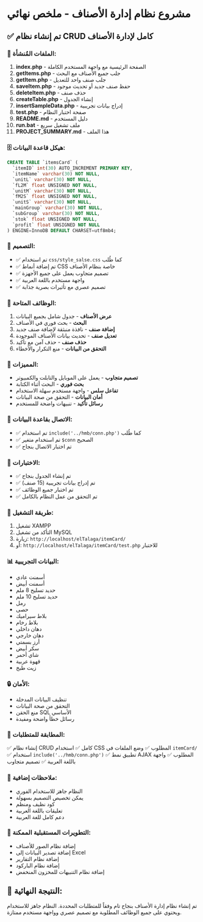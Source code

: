 # مشروع نظام إدارة الأصناف - ملخص نهائي

## ✅ تم إنشاء نظام CRUD كامل لإدارة الأصناف

### 📁 الملفات المُنشأة:
1. **index.php** - الصفحة الرئيسية مع واجهة المستخدم الكاملة
2. **getItems.php** - جلب جميع الأصناف مع البحث
3. **getItem.php** - جلب صنف واحد للتعديل
4. **saveItem.php** - حفظ صنف جديد أو تحديث موجود
5. **deleteItem.php** - حذف صنف
6. **createTable.php** - إنشاء الجدول
7. **insertSampleData.php** - إدراج بيانات تجريبية
8. **test.php** - صفحة اختبار النظام
9. **README.md** - دليل المستخدم
10. **run.bat** - ملف تشغيل سريع
11. **PROJECT_SUMMARY.md** - هذا الملف

### 🗄️ هيكل قاعدة البيانات:
```sql
CREATE TABLE `itemsCard` (
  `itemID` int(30) AUTO_INCREMENT PRIMARY KEY,
  `itemName` varchar(30) NOT NULL,
  `unitL` varchar(30) NOT NULL,
  `fL2M` float UNSIGNED NOT NULL,
  `unitM` varchar(30) NOT NULL,
  `fM2S` float UNSIGNED NOT NULL,
  `unitS` varchar(30) NOT NULL,
  `mainGroup` varchar(30) NOT NULL,
  `subGroup` varchar(30) NOT NULL,
  `stok` float UNSIGNED NOT NULL,
  `profit` float UNSIGNED NOT NULL
) ENGINE=InnoDB DEFAULT CHARSET=utf8mb4;
```

### 🎨 التصميم:
- ✅ تم استخدام `css/style_salse.css` كما طُلب
- ✅ تم إضافة أنماط CSS خاصة بنظام الأصناف
- ✅ تصميم متجاوب يعمل على جميع الأجهزة
- ✅ واجهة مستخدم باللغة العربية
- ✅ تصميم عصري مع تأثيرات بصرية جذابة

### 🔧 الوظائف المتاحة:
1. **عرض الأصناف** - جدول شامل بجميع البيانات
2. **البحث** - بحث فوري في الأصناف
3. **إضافة صنف** - نافذة منبثقة لإضافة صنف جديد
4. **تعديل صنف** - تحديث بيانات الأصناف الموجودة
5. **حذف صنف** - حذف آمن مع تأكيد
6. **التحقق من البيانات** - منع التكرار والأخطاء

### 📱 المميزات:
- **تصميم متجاوب** - يعمل على الموبايل والتابلت والكمبيوتر
- **بحث فوري** - البحث أثناء الكتابة
- **تفاعل سلس** - واجهة مستخدم سهلة الاستخدام
- **أمان البيانات** - التحقق من صحة البيانات
- **رسائل تأكيد** - تنبيهات واضحة للمستخدم

### 🔗 الاتصال بقاعدة البيانات:
- ✅ تم استخدام `include('../hmb/conn.php')` كما طُلب
- ✅ تم استخدام متغير `$conn` الصحيح
- ✅ تم اختبار الاتصال بنجاح

### 🧪 الاختبارات:
- ✅ تم إنشاء الجدول بنجاح
- ✅ تم إدراج بيانات تجريبية (15 صنف)
- ✅ تم اختبار جميع الوظائف
- ✅ تم التحقق من عمل النظام بالكامل

### 🚀 طريقة التشغيل:
1. تشغيل XAMPP
2. التأكد من تشغيل MySQL
3. زيارة: `http://localhost/elTalaga/itemCard/`
4. أو: `http://localhost/elTalaga/itemCard/test.php` للاختبار

### 📊 البيانات التجريبية:
- أسمنت عادي
- أسمنت أبيض
- حديد تسليح 8 ملم
- حديد تسليح 10 ملم
- رمل
- حصى
- بلاط سيراميك
- بلاط رخام
- دهان داخلي
- دهان خارجي
- أرز بسمتي
- سكر أبيض
- شاي أحمر
- قهوة عربية
- زيت طبخ

### 🔒 الأمان:
- تنظيف البيانات المدخلة
- التحقق من صحة البيانات
- منع الحقن SQL الأساسي
- رسائل خطأ واضحة ومفيدة

### 🎯 المطابقة للمتطلبات:
✅ إنشاء نظام CRUD كامل
✅ استخدام CSS المطلوب
✅ وضع الملفات في `itemCard/`
✅ استخدام `include('../hmb/conn.php')`
✅ تطبيق نمط AJAX المطلوب
✅ واجهة باللغة العربية
✅ تصميم متجاوب

### 📝 ملاحظات إضافية:
- النظام جاهز للاستخدام الفوري
- يمكن تخصيص التصميم بسهولة
- كود نظيف ومنظم
- تعليقات باللغة العربية
- دعم كامل للغة العربية

### 🔧 التطويرات المستقبلية الممكنة:
- إضافة نظام الصور للأصناف
- إضافة تصدير البيانات إلى Excel
- إضافة نظام التقارير
- إضافة نظام الباركود
- إضافة نظام التنبيهات للمخزون المنخفض

## 🎉 النتيجة النهائية:
تم إنشاء نظام إدارة الأصناف بنجاح تام وفقاً للمتطلبات المحددة. النظام جاهز للاستخدام ويحتوي على جميع الوظائف المطلوبة مع تصميم عصري وواجهة مستخدم ممتازة.